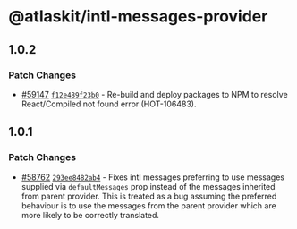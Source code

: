 # @atlaskit/intl-messages-provider

## 1.0.2

### Patch Changes

- [#59147](https://stash.atlassian.com/projects/CONFCLOUD/repos/confluence-frontend/pull-requests/59147) [`f12e489f23b0`](https://stash.atlassian.com/projects/CONFCLOUD/repos/confluence-frontend/commits/f12e489f23b0) - Re-build and deploy packages to NPM to resolve React/Compiled not found error (HOT-106483).

## 1.0.1

### Patch Changes

- [#58762](https://stash.atlassian.com/projects/CONFCLOUD/repos/confluence-frontend/pull-requests/58762) [`293ee8482ab4`](https://stash.atlassian.com/projects/CONFCLOUD/repos/confluence-frontend/commits/293ee8482ab4) - Fixes intl messages preferring to use messages supplied via `defaultMessages` prop instead of the messages inherited from parent provider. This is treated as a bug assuming the preferred behaviour is to use the messages from the parent provider which are more likely to be correctly translated.
